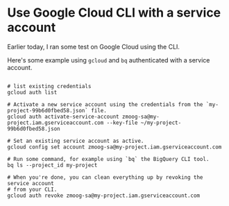 # Use Google Cloud CLI with a service account

Earlier today, I ran some test on Google Cloud using the CLI.

Here's some example using `gcloud` and `bq` authenticated with a service account.

```shell

# list existing credentials
gcloud auth list

# Activate a new service account using the credentials from the `my-project-99b6d0fbed58.json` file.
gcloud auth activate-service-account zmoog-sa@my-project.iam.gserviceaccount.com --key-file ~/my-project-99b6d0fbed58.json

# Set an existing service account as active.
gcloud config set account zmoog-sa@my-project.iam.gserviceaccount.com

# Run some command, for example using `bq` the BigQuery CLI tool.
bq ls --project_id my-project

# When you're done, you can clean everything up by revoking the service account 
# from your CLI.
gcloud auth revoke zmoog-sa@my-project.iam.gserviceaccount.com
```

